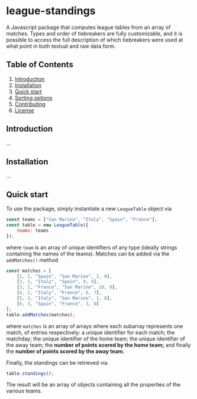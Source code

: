 # league-standings

A Javascript package that computes league tables from an array of matches. Types and order of tiebreakers are fully customizable, and it is possible to access the full description of which tiebreakers were used at what point in both textual and raw data form.

## Table of Contents

1. [Introduction](#introduction)
2. [Installation](#installation)
3. [Quick start](#quickstart)
4. [Sorting options](#features)
5. [Contributing](#contributing)
6. [License](#license)

## Introduction

...

## Installation

...

## Quick start

To use the package, simply instantiate a new `LeagueTable` object via

```javascript
const teams = ["San Marino", "Italy", "Spain", "France"];
const table = new LeagueTable({
    teams: teams
});
```
where `team` is an array of unique identifiers of any type (ideally strings containing the names of the teams). Matches can be added via the `addMatches()` method

```javascript
const matches = [
    [1, 1, "Spain", "San Marino", 2, 0],
    [2, 1, "Italy", "Spain", 9, 4],
    [3, 2, "France", "San Marino", 20, 0],
    [4, 2, "Italy", "France", 6, 7],
    [5, 3, "Italy", "San Marino", 1, 0],
    [6, 3, "Spain", "France", 3, 0]
];
table.addMatches(matches);
```
where `matches` is an array of arrays where each subarray represents one match, of entries respectively: a unique identifier for each match; the matchday; the unique identifier of the home team; the unique identifier of the away team; the **number of points scored by the home team;** and finally the **number of points scored by the away team.**

Finally, the standings can be retrieved via

```javascript
table.standings();
```
The result will be an array of objects containing all the properties of the various teams.